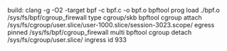 build:
clang -g -O2 -target bpf -c bpf.c -o bpf.o
 bpftool prog load ./bpf.o /sys/fs/bpf/cgroup_firewall type cgroup/skb
bpftool cgroup attach /sys/fs/cgroup/user.slice/user-1000.slice/session-3023.scope/ egress pinned /sys/fs/bpf/cgroup_firewall multi
bpftool cgroup detach /sys/fs/cgroup/user.slice/ ingress id 933
